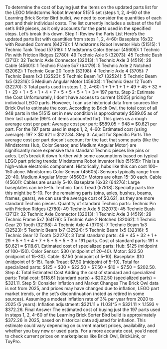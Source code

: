 To determine the cost of buying just the items on the updated parts list for the LEGO Mindstorms Robot Inventor 51515 set (steps 1, 2, 4–60 of the Learning Brick Sorter Bird build), we need to consider the quantities of each part and their individual costs. The list currently includes a subset of the full set’s 949 pieces, as it only accounts for the parts used in the specified steps. Let’s break this down.
Step 1: Review the Parts List
Here’s the updated parts list with quantities from steps 1, 2, 4–60:
Baseplate 16x32 with Rounded Corners (64276): 1
Mindstorms Robot Inventor Hub (51515): 1
Technic Tank Tread (57518): 1
Mindstorms Color Sensor (45605): 1
Technic Pin with Friction Ridges (2780): 49
Technic Axle 5 (32073): 45
Technic Bush (3713): 32
Technic Axle Connector (32013): 1
Technic Axle 3 (4519): 29
Cable (45601): 1
Technic Frame 5x7 (64179): 5
Technic Axle 2 Notched (32062): 1
Technic Gear 20 Tooth (32198): 4
Technic Axle 4 (3705): 7
Technic Beam 1x3 (32523): 5
Technic Beam 1x7 (32524): 5
Technic Beam 1x5 (32316): 5
Medium Angular Motor (45603): 1
Technic Gear 12 Tooth (32270): 3
Total parts used in steps 1, 2, 4–60: 1 + 1 + 1 + 1 + 49 + 45 + 32 + 1 + 29 + 1 + 5 + 1 + 4 + 7 + 5 + 5 + 5 + 1 + 3 = 197 parts.
Step 2: Estimate the Cost
Unfortunately, I don’t have access to current (2025) pricing for individual LEGO parts. However, I can use historical data from sources like Brick Owl to estimate the cost. According to Brick Owl, the total cost of all 948 parts in the 51515 set in new condition is approximately $589.05 as of their last update (99% of items accounted for). This gives us a rough average cost per part:
Average cost per part: $589.05 ÷ 948 ≈ $0.621 per part.
For the 197 parts used in steps 1, 2, 4–60:
Estimated cost (using average): 197 × $0.621 ≈ $122.34.
Step 3: Adjust for Specific Parts
The average cost per part doesn’t account for the fact that some parts (like the Mindstorms Hub, Color Sensor, and Medium Angular Motor) are significantly more expensive than standard Technic pieces like pins or axles. Let’s break it down further with some assumptions based on typical LEGO part pricing trends:
Mindstorms Robot Inventor Hub (51515): This is a high-value electronic component. Historically, hubs like this can cost $100–$150 alone.
Mindstorms Color Sensor (45605): Sensors typically range from $20–$40.
Medium Angular Motor (45603): Motors are often $15–$30 each.
Cable (45601): Cables are usually $5–$10.
Baseplate 16x32 (64276): Large baseplates can be $5–$15.
Technic Tank Tread (57518): Specialty parts like this might be $5–$10.
For the remaining parts (pins, axles, bushes, beams, frames, gears), we can use the average cost of $0.621, as they are more standard Technic pieces.
Quantity of standard Technic parts:
Technic Pin with Friction Ridges (2780): 49
Technic Axle 5 (32073): 45
Technic Bush (3713): 32
Technic Axle Connector (32013): 1
Technic Axle 3 (4519): 29
Technic Frame 5x7 (64179): 5
Technic Axle 2 Notched (32062): 1
Technic Gear 20 Tooth (32198): 4
Technic Axle 4 (3705): 7
Technic Beam 1x3 (32523): 5
Technic Beam 1x7 (32524): 5
Technic Beam 1x5 (32316): 5
Technic Gear 12 Tooth (32270): 3
Total standard parts: 49 + 45 + 32 + 1 + 29 + 5 + 1 + 4 + 7 + 5 + 5 + 5 + 3 = 191 parts.
Cost of standard parts: 191 × $0.621 ≈ $118.61.
Estimated cost of specialized parts:
Hub: $125 (midpoint of $100–$150).
Color Sensor: $30 (midpoint of $20–$40).
Motor: $22.50 (midpoint of $15–$30).
Cable: $7.50 (midpoint of $5–$10).
Baseplate: $10 (midpoint of $5–$15).
Tank Tread: $7.50 (midpoint of $5–$10).
Total for specialized parts: $125 + $30 + $22.50 + $7.50 + $10 + $7.50 = $202.50.
Step 4: Total Estimated Cost
Adding the cost of standard and specialized parts:
Total cost: $118.61 (standard parts) + $202.50 (specialized parts) = $321.11.
Step 5: Consider Inflation and Market Changes
The Brick Owl data is not from 2025, and prices may have changed due to inflation, LEGO part market trends, or the set’s discontinuation (noted as retired in some sources). Assuming a modest inflation rate of 3% per year from 2020 to 2025 (5 years):
Inflation adjustment: $321.11 × (1.03)^5 ≈ $321.11 × 1.1593 ≈ $372.26.
Final Answer
The estimated cost of buying just the 197 parts used in steps 1, 2, 4–60 of the Learning Brick Sorter Bird build is approximately $372.26 in 2025, based on historical data adjusted for inflation. This estimate could vary depending on current market prices, availability, and whether you buy new or used parts. For a more accurate cost, you’d need to check current prices on marketplaces like Brick Owl, BrickLink, or ToyPro.
